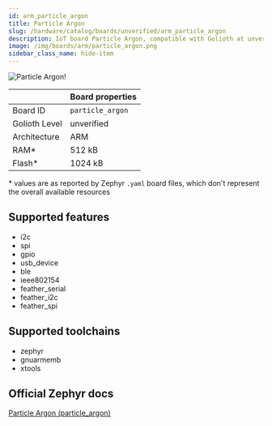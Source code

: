 ```yaml
---
id: arm_particle_argon
title: Particle Argon
slug: /hardware/catalog/boards/unverified/arm_particle_argon
description: IoT board Particle Argon, compatible with Golioth at unverified level.
image: /img/boards/arm/particle_argon.png
sidebar_class_name: hide-item
---
```


[//]: # (This is an auto-generated file, do not edit! Changes to it will be lost upon re-generation)

![Particle Argon!](/img/boards/arm/particle_argon.png "Particle Argon")

|                | Board properties     |
| -------------  | -------------------- |
| Board ID       | `particle_argon` |
| Golioth Level  | unverified       |
| Architecture   | ARM |
| RAM*           | 512 kB |
| Flash*         | 1024 kB |

\* values are as reported by Zephyr `.yaml` board files, which don't represent the overall available resources



## Supported features

* i2c
* spi
* gpio
* usb_device
* ble
* ieee802154
* feather_serial
* feather_i2c
* feather_spi

## Supported toolchains

* zephyr
* gnuarmemb
* xtools

## Official Zephyr docs

[Particle Argon (particle_argon)](https://docs.zephyrproject.org/latest/boards/arm/particle_argon/doc/index.html)
